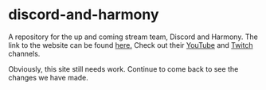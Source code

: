 # discord-and-harmony
A repository for the up and coming stream team, Discord and Harmony. The link to the website can be found [here.](https://mitchwilkins.github.io/discord-and-harmony/)
Check out their [YouTube](https://www.youtube.com/channel/UCN1yIsUfIdgLH3q-YRZ061A) and [Twitch](https://www.twitch.tv/itsmitchell) channels.

Obviously, this site still needs work. Continue to come back to see the changes we have made.
